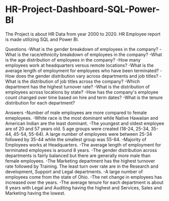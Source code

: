 # HR-Project-Dashboard-SQL-Power-BI

The Project is about HR Data from year 2000 to 2020. HR Employee report is made utilizing SQL and Power BI.

Questions
-What is the gender breakdown of employees in the company?
-What is the race/ethnicity breakdown of employees in the company?
-What is the age distribution of employees in the company?
-How many employees work at headquarters versus remote locations?
-What is the average length of employment for employees who have been terminated?
-How does the gender distribution vary across departments and job titles?
-What is the distribution of job titles across the company?
-Which department has the highest turnover rate?
-What is the distribution of employees across locations by state?
-How has the company's employee count changed over time based on hire and term dates?
-What is the tenure distribution for each department?

Answers
-Number of male employees are more compared to female emeployees.
-White race is the most dominant while Native Hawaiian and American Indian are the least dominant.
-The youngest and oldest employee are of 20 and 57 years old. 5 age groups were created (18-24, 25-34, 35-44, 45-54, 55-64). A large number of employees were between 25-34 followed by 35-44 while the smallest group was 55-64.
-Majority of Employees works at Headquarters.
-The average length of employment for terminated employees is around 8 years.
-The gender distribution across departments is fairly balanced but there are generally more male than female employees.
-The Marketing department has the highest turnover rate followed by Training. The least turn over rate are in the Research and development, Support and Legal departments.
-A large number of employees come from the state of Ohio.
-The net change in employees has increased over the years.
-The average tenure for each department is about 8 years with Legal and Auditing having the highest and Services, Sales and Marketing having the lowest.
